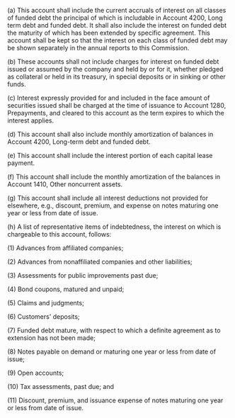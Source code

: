 (a) This account shall include the current accruals of interest on all classes of funded debt the principal of which is includable in Account 4200, Long term debt and funded debt. It shall also include the interest on funded debt the maturity of which has been extended by specific agreement. This account shall be kept so that the interest on each class of funded debt may be shown separately in the annual reports to this Commission.

(b) These accounts shall not include charges for interest on funded debt issued or assumed by the company and held by or for it, whether pledged as collateral or held in its treasury, in special deposits or in sinking or other funds.

(c) Interest expressly provided for and included in the face amount of securities issued shall be charged at the time of issuance to Account 1280, Prepayments, and cleared to this account as the term expires to which the interest applies.

(d) This account shall also include monthly amortization of balances in Account 4200, Long-term debt and funded debt.

(e) This account shall include the interest portion of each capital lease payment.

(f) This account shall include the monthly amortization of the balances in Account 1410, Other noncurrent assets.

(g) This account shall include all interest deductions not provided for elsewhere, e.g., discount, premium, and expense on notes maturing one year or less from date of issue.

(h) A list of representative items of indebtedness, the interest on which is chargeable to this account, follows:

(1) Advances from affiliated companies;

(2) Advances from nonaffiliated companies and other liabilities;

(3) Assessments for public improvements past due;

(4) Bond coupons, matured and unpaid;

(5) Claims and judgments;

(6) Customers' deposits;

(7) Funded debt mature, with respect to which a definite agreement as to extension has not been made;

(8) Notes payable on demand or maturing one year or less from date of issue;

(9) Open accounts;

(10) Tax assessments, past due; and

(11) Discount, premium, and issuance expense of notes maturing one year or less from date of issue.

